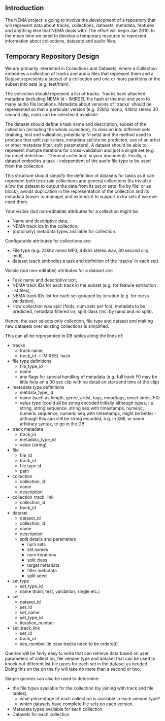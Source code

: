 ## Introduction ##

The NEMA project is going to involve the development of a repository that will represent data about tracks, collections, datasets, metadata, features and anything else that NEMA deals with. The effort will begin Jan 2010. In the mean time we need to develop a temporary resource to represent information about collections, datasets and audio files.

## Temporary Repository Design ##

We are primarily interested in Collections and Datasets, where a Collection embodies a collection of tracks and audio files that represent them and a Dataset represents a subset of a collection and one or more partitions of the subset into sets (e.g. test/train).

The collection should represent a list of tracks. Tracks have attached metadata (including NEMA id - IMIRSEL file hash at the mo) and zero to many audio file locations. Metadata about versions of 'tracks' should be represented so that a particular version (e.g. 22khz mono, 44khz stereo 30 second clip, midi) can be selected if available.

The dataset should define a task name and description, subset of the collection (including the whole collection), its division into different sets (training, test and validation, potentially N-sets) and the method used to produce that split (split class, metadata split/to be predicted, use of an artist or other metadata filter, split parameters). A dataset should be able to represent multiple iterations for cross-validation and just a single set.(e.g. for onset detection - 'General collection' in your document). Finally, a dataset embodies a task - independent of the audio file type to be used from the collection.

This structure should simplify the definition of datasets for tasks as it can represent both test/train collections and general collections (Its trivial to allow the dataset to output the data from its set or sets 'file by file' or as block), avoids duplication in the representation of the collection and its metadata (easier to manage) and extends it to support extra sets if we ever need them.

Your visible (but non-editable) attributes for a collection might be:

  * Name and descriptive data,
  * NEMA track ids in the collection,
  * (optionally) metadata types available for collection.

Configurable attributes for collections are:

  * File type (e.g. 22khz mono MP3, 44khz stereo wav, 30 second clip, midi),
  * dataset (each embodies a task and definition of the 'tracks' in each set).

Visible (but non-editable) attributes for a dataset are:

  * Task name and descriptive text,
  * NEMA track IDs for each track in the subset (e.g. for feature extraction list files),
  * NEMA track IDs list for each set grouped by iteration (e.g. for corss-validation),
  * How collection was split (folds, num sets per fold, metadata to be predicted, metadata filtered on, split class (inc. by hand and no split).

Hence, the user selects only collection, file type and dataset and making new datasets over existing collections is simplified.

This can all be represented in DB tables along the lines of:

  * tracks
    * track name
    * track\_id -> IMIRSEL hash
  * file type definitions
    * file\_type\_id
    * name
    * any flags for special handling of metadata (e.g. full track F0 may be little help on a 30 sec clip with no detail on start/end time of the clip)
  * metadata type definitions
    * metdata\_type\_id
    * name (such as length, genre, artist, tags, moodtags, onset times, F0)
    * value type (could all be string encoded initially although types, i.e. string, string sequence, string seq with timestamps, numeric, numeric sequence, numeric seq with timestamps, might be better - although this can still be string encoded, e.g. in XML or some arbitrary syntax, to go in the DB
  * track metadata
    * track\_id
    * metadata\_type\_id
    * value (string)
  * file
    * file\_id
    * track\_id
    * file type id
    * path
  * collection
    * collection\_id
    * name
    * description
  * collection\_track\_link
    * collection\_id
    * track\_id
  * dataset
    * dataset\_id
    * collection\_id
    * name
    * description
    * split details and parameters
      * num sets
      * set names
      * num iterations
      * split class
      * target metadata
      * filter metadata
      * split seed
  * set type
    * set\_type\_id
    * name (train, test, validation, single etc.)
  * set
    * dataset\_id
    * set\_id
    * set\_name
    * set\_type\_id
    * iteration\_number
  * set\_track\_link
    * set\_id
    * track\_id
    * seq\_number (in case tracks need to be ordered)


Queries will be fairly easy to write that can retrieve data based on user parameters of collection, file version type and dataset that can be used to knock out different list file types for each set in the dataset as needed. Doing this on the on the fly will take no more than a second or two.

Simple queries can also be used to determine:

  * the file types available for the collection (by joining with track and file tables),
    * what percentage of each collection is available in each version type?
    * which datasets have complete file sets on each version.
  * Metadata types available for each collection
  * Datasets for each collection